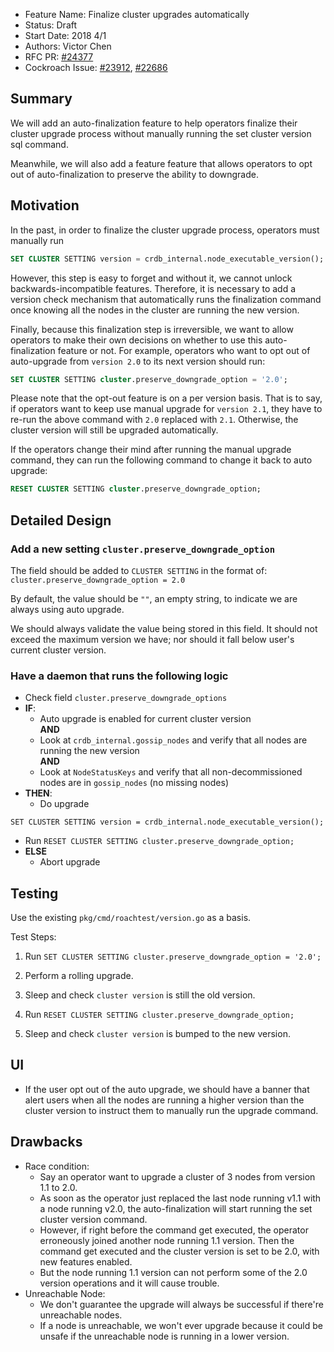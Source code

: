 - Feature Name: Finalize cluster upgrades automatically
- Status: Draft
- Start Date: 2018 4/1
- Authors: Victor Chen
- RFC PR: [#24377](https://github.com/cockroachdb/cockroach/pull/24377)
- Cockroach Issue:
[#23912](https://github.com/cockroachdb/cockroach/issues/23912),
[#22686](https://github.com/cockroachdb/cockroach/issues/22686)

## Summary

We will add an auto-finalization feature to help operators finalize their
cluster upgrade process without manually running the set cluster version sql
command.

Meanwhile, we will also add a feature feature that allows operators to opt out
of auto-finalization to preserve the ability to downgrade.


## Motivation
In the past, in order to finalize the cluster upgrade process, operators must
manually run

```sql
SET CLUSTER SETTING version = crdb_internal.node_executable_version();
```

However, this step is easy to forget and without it, we cannot unlock
backwards-incompatible features. Therefore, it is necessary to add a version
check mechanism that automatically runs the finalization command once knowing
all the nodes in the cluster are running the new version.

Finally, because this finalization step is irreversible, we want to allow
operators to make their own decisions on whether to use this auto-finalization
feature or not. For example, operators who want to opt out of auto-upgrade from
`version 2.0` to its next version should run:

```sql
SET CLUSTER SETTING cluster.preserve_downgrade_option = '2.0';
```

Please note that the opt-out feature is on a per version basis. That is to say,
if operators want to keep use manual upgrade for `version 2.1`, they have to
re-run the above command with `2.0` replaced with `2.1`. Otherwise, the cluster
version will still be upgraded automatically.

If the operators change their mind after running the manual upgrade command,
they can run the following command to change it back to auto upgrade:

```sql
RESET CLUSTER SETTING cluster.preserve_downgrade_option;
```

## Detailed Design

### Add a new setting `cluster.preserve_downgrade_option`

The field should be added to `CLUSTER SETTING` in the format of:
`cluster.preserve_downgrade_option = 2.0`

By default, the value should be `""`, an empty string, to indicate we are always
using auto upgrade.

We should always validate the value being stored in this field. It should not
exceed the maximum version we have; nor should it fall below user's current
cluster version.

### Have a daemon that runs the following logic

- Check field `cluster.preserve_downgrade_options`
- **IF**:
  - Auto upgrade is enabled for current cluster version
  <br>**AND**
  - Look at `crdb_internal.gossip_nodes` and verify that all nodes are running
  the new version
  <br>**AND**
  - Look at `NodeStatusKeys` and verify that all non-decommissioned nodes are
  in `gossip_nodes` (no missing nodes)
- **THEN**:
  - Do upgrade
```
SET CLUSTER SETTING version = crdb_internal.node_executable_version();
```

  - Run `RESET CLUSTER SETTING cluster.preserve_downgrade_option;`
- **ELSE**
  - Abort upgrade


## Testing
Use the existing ``pkg/cmd/roachtest/version.go`` as a basis.

Test Steps:

1. Run `SET CLUSTER SETTING cluster.preserve_downgrade_option = '2.0';`

2. Perform a rolling upgrade.

3. Sleep and check `cluster version` is still the old version.

4. Run `RESET CLUSTER SETTING cluster.preserve_downgrade_option;`

5. Sleep and check `cluster version` is bumped to the new version.


## UI
- If the user opt out of the auto upgrade, we should have a banner that alert
users when all the nodes are running a higher version than the cluster version
to instruct them to manually run the upgrade command.


## Drawbacks
- Race condition:
  - Say an operator want to upgrade a cluster of 3 nodes from version 1.1 to
  2.0.
  - As soon as the operator just replaced the last node running v1.1 with a
  node running v2.0, the auto-finalization will start running the set cluster
  version command.
  - However, if right before the command get executed, the operator erroneously
  joined another node running 1.1 version. Then the command get executed and
  the cluster version is set to be 2.0, with new features enabled.
  - But the node running 1.1 version can not perform some of the 2.0 version
  operations and it will cause trouble.
- Unreachable Node:
  - We don't guarantee the upgrade will always be successful if there're
  unreachable nodes.
  - If a node is unreachable, we won't ever upgrade because it could be unsafe
  if the unreachable node is running in a lower version.
